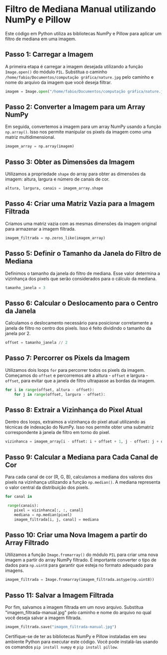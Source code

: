 # Filtro de Mediana Manual utilizando NumPy e Pillow

Este código em Python utiliza as bibliotecas NumPy e Pillow para aplicar um filtro de mediana em uma imagem.

## Passo 1: Carregar a Imagem

A primeira etapa é carregar a imagem desejada utilizando a função `Image.open()` do módulo `PIL`. Substitua o caminho `/home/fabio/Documentos/computação gráfica/nature.jpg` pelo caminho e nome do arquivo da imagem que você deseja filtrar.

```python
imagem = Image.open("/home/fabio/Documentos/computação gráfica/nature.jpg")
```

## Passo 2: Converter a Imagem para um Array NumPy

Em seguida, convertemos a imagem para um array NumPy usando a função `np.array()`. Isso nos permite manipular os pixels da imagem como uma matriz multidimensional.

```python
imagem_array = np.array(imagem)
```

## Passo 3: Obter as Dimensões da Imagem

Utilizamos a propriedade `shape` do array para obter as dimensões da imagem: altura, largura e número de canais de cor.

```python
altura, largura, canais = imagem_array.shape
```

## Passo 4: Criar uma Matriz Vazia para a Imagem Filtrada

Criamos uma matriz vazia com as mesmas dimensões da imagem original para armazenar a imagem filtrada.

```python
imagem_filtrada = np.zeros_like(imagem_array)
```

## Passo 5: Definir o Tamanho da Janela do Filtro de Mediana

Definimos o tamanho da janela do filtro de mediana. Esse valor determina a vizinhança dos pixels que serão considerados para o cálculo da mediana.

```python
tamanho_janela = 3
```

## Passo 6: Calcular o Deslocamento para o Centro da Janela

Calculamos o deslocamento necessário para posicionar corretamente a janela de filtro no centro dos pixels. Isso é feito dividindo o tamanho da janela por 2.

```python
offset = tamanho_janela // 2
```

## Passo 7: Percorrer os Pixels da Imagem

Utilizamos dois loops `for` para percorrer todos os pixels da imagem. Começamos do `offset` e percorremos até a altura - `offset` e largura - `offset`, para evitar que a janela de filtro ultrapasse as bordas da imagem.

```python
for i in range(offset, altura - offset):
    for j in range(offset, largura - offset):
```

## Passo 8: Extrair a Vizinhança do Pixel Atual

Dentro dos loops, extraímos a vizinhança do pixel atual utilizando as técnicas de indexação do NumPy. Isso nos permite obter uma submatriz correspondente à janela de filtro em torno do pixel.

```python
vizinhanca = imagem_array[i - offset: i + offset + 1, j - offset: j + offset + 1, :]
```

## Passo 9: Calcular a Mediana para Cada Canal de Cor

Para cada canal de cor (R, G, B), calculamos a mediana dos valores dos pixels na vizinhança utilizando a função `np.median()`. A mediana representa o valor central da distribuição dos pixels.

```python
for canal in

 range(canais):
    pixel = vizinhanca[:, :, canal]
    mediana = np.median(pixel)
    imagem_filtrada[i, j, canal] = mediana
```

## Passo 10: Criar uma Nova Imagem a partir do Array Filtrado

Utilizamos a função `Image.fromarray()` do módulo `PIL` para criar uma nova imagem a partir do array NumPy filtrado. É importante converter o tipo de dados para `np.uint8` para garantir que esteja no formato adequado para imagens.

```python
imagem_filtrada = Image.fromarray(imagem_filtrada.astype(np.uint8))
```

## Passo 11: Salvar a Imagem Filtrada

Por fim, salvamos a imagem filtrada em um novo arquivo. Substitua "imagem_filtrada-manual.jpg" pelo caminho e nome do arquivo no qual você deseja salvar a imagem filtrada.

```python
imagem_filtrada.save("imagem_filtrada-manual.jpg")
```

Certifique-se de ter as bibliotecas NumPy e Pillow instaladas em seu ambiente Python para executar este código. Você pode instalá-las usando os comandos `pip install numpy` e `pip install pillow`.
